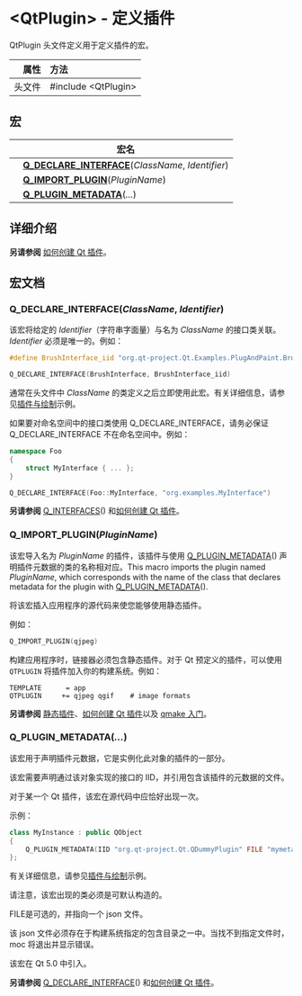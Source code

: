 # \<QtPlugin\> - 定义插件

QtPlugin 头文件定义用于定义插件的宏。

| 属性   | 方法                   |
| -----: | :--------------------- |
| 头文件 | \#include \<QtPlugin\> |



## 宏

|      | 宏名                                                         |
| ---- | ------------------------------------------------------------ |
|      | **[Q_DECLARE_INTERFACE](QtPlugin.md#q_declare_interfaceclassname-identifier)**(*ClassName*, *Identifier*) |
|      | **[Q_IMPORT_PLUGIN](QtPlugin.md#q_import_pluginpluginname)**(*PluginName*) |
|      | **[Q_PLUGIN_METADATA](QtPlugin.md#q_plugin_metadata)**(*...*) |



## 详细介绍

**另请参阅** [如何创建 Qt 插件](../../H/How_to_Create_Qt_Plugins/How_to_Create_Qt_Plugins.md)。

## 宏文档

### Q_DECLARE_INTERFACE(*ClassName*, *Identifier*)

该宏将给定的 *Identifier*（字符串字面量）与名为 *ClassName* 的接口类关联。*Identifier* 必须是唯一的。例如：

```cpp
#define BrushInterface_iid "org.qt-project.Qt.Examples.PlugAndPaint.BrushInterface/1.0"

Q_DECLARE_INTERFACE(BrushInterface, BrushInterface_iid)
```

通常在头文件中 *ClassName* 的类定义之后立即使用此宏。有关详细信息，请参见[插件与绘制](https://doc.qt.io/qt-5/qtwidgets-tools-plugandpaint-app-example.html)示例。

如果要对命名空间中的接口类使用 Q_DECLARE_INTERFACE，请务必保证 Q_DECLARE_INTERFACE 不在命名空间中。例如：

```cpp
namespace Foo
{
    struct MyInterface { ... };
}

Q_DECLARE_INTERFACE(Foo::MyInterface, "org.examples.MyInterface")
```

**另请参阅** [Q_INTERFACES](https://doc.qt.io/qt-5/qobject.html#Q_INTERFACES)() 和[如何创建 Qt 插件](../../H/How_to_Create_Qt_Plugins/How_to_Create_Qt_Plugins.md)。

### Q_IMPORT_PLUGIN(*PluginName*)

该宏导入名为 *PluginName* 的插件，该插件与使用 [Q_PLUGIN_METADATA](QtPlugin.md#q_plugin_metadata)() 声明插件元数据的类的名称相对应。This macro imports the plugin named *PluginName*, which corresponds with the name of the class that declares metadata for the plugin with [Q_PLUGIN_METADATA](QtPlugin.md#q_plugin_metadata)().

将该宏插入应用程序的源代码来使您能够使用静态插件。

例如：

```cpp
Q_IMPORT_PLUGIN(qjpeg)
```

构建应用程序时，链接器必须包含静态插件。对于 Qt 预定义的插件，可以使用 `QTPLUGIN` 将插件加入你的构建系统。例如：

```qmake
TEMPLATE      = app
QTPLUGIN     += qjpeg qgif    # image formats
```

**另请参阅** [静态插件](../../H/How_to_Create_Qt_Plugins/How_to_Create_Qt_Plugins.md#%E9%9D%99%E6%80%81%E6%8F%92%E4%BB%B6)、[如何创建 Qt 插件](../../H/How_to_Create_Qt_Plugins/How_to_Create_Qt_Plugins.md)以及 [qmake 入门](https://doc.qt.io/qt-5/qmake-tutorial.html)。

### Q_PLUGIN_METADATA(*...*)

该宏用于声明插件元数据，它是实例化此对象的插件的一部分。

该宏需要声明通过该对象实现的接口的 IID，并引用包含该插件的元数据的文件。

对于某一个 Qt 插件，该宏在源代码中应恰好出现一次。

示例：

```cpp
class MyInstance : public QObject
{
    Q_PLUGIN_METADATA(IID "org.qt-project.Qt.QDummyPlugin" FILE "mymetadata.json")
};
```

有关详细信息，请参见[插件与绘制](https://doc.qt.io/qt-5/qtwidgets-tools-plugandpaint-app-example.html)示例。

请注意，该宏出现的类必须是可默认构造的。

FILE是可选的，并指向一个 json 文件。

该 json 文件必须存在于构建系统指定的包含目录之一中。当找不到指定文件时，moc 将退出并显示错误。

该宏在 Qt 5.0 中引入。

**另请参阅** [Q_DECLARE_INTERFACE](QtPlugin.md#q_declare_interfaceclassname-identifier)() 和[如何创建 Qt 插件](../../H/How_to_Create_Qt_Plugins/How_to_Create_Qt_Plugins.md)。